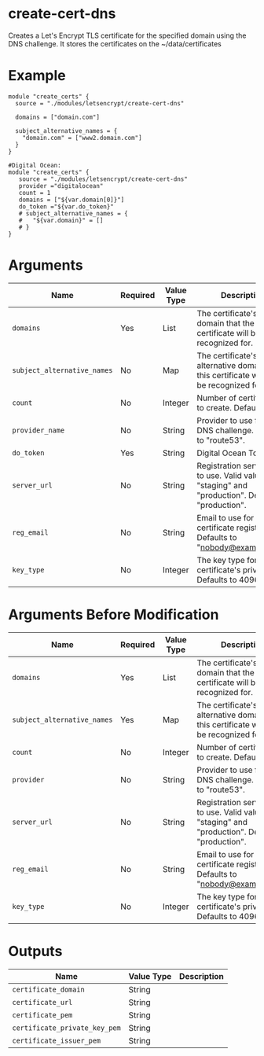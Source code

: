# create-cert-dns

Creates a Let's Encrypt TLS certificate for the specified domain using the DNS challenge. It stores the certificates on the ~/data/certificates

# Example

```hcl
module "create_certs" {
  source = "./modules/letsencrypt/create-cert-dns"

  domains = ["domain.com"]

  subject_alternative_names = {
    "domain.com" = ["www2.domain.com"]
  }
}

#Digital Ocean:
module "create_certs" {
   source = "./modules/letsencrypt/create-cert-dns"
   provider ="digitalocean"
   count = 1
   domains = ["${var.domain[0]}"]
   do_token ="${var.do_token}"
   # subject_alternative_names = {
   #   "${var.domain}" = []
   # }
}
```
# Arguments
| Name                      | Required | Value Type | Description
|---------------------------| -------- | ---------- | -----------
|`domains`                  | Yes      | List       | The certificate's primary domain that the certificate will be recognized for.
|`subject_alternative_names`| No       | Map        | The certificate's subject alternative domains that this certificate will also be recognized for.
|`count`                    | No       | Integer    | Number of certificates to create. Defaults to 1.
|`provider_name`            | No       | String     | Provider to use for the DNS challenge. Defaults to "route53".
|`do_token`                 | Yes      | String     | Digital Ocean Token
|`server_url`               | No       | String     | Registration server URL to use. Valid values are "staging" and "production". Defaults to "production".
|`reg_email`                | No       | String     | Email to use for certificate registration. Defaults to "nobody@example.com"
|`key_type`                 | No       | Integer    | The key type for the certificate's private key. Defaults to 4096.





# Arguments Before Modification

| Name                      | Required | Value Type | Description
|---------------------------| -------- | ---------- | -----------
|`domains`                  | Yes      | List       | The certificate's primary domain that the certificate will be recognized for.
|`subject_alternative_names`| Yes      | Map        | The certificate's subject alternative domains that this certificate will also be recognized for.
|`count`                    | No       | Integer    | Number of certificates to create. Defaults to 1.
|`provider`                 | No       | String     | Provider to use for the DNS challenge. Defaults to "route53".
|`server_url`               | No       | String     | Registration server URL to use. Valid values are "staging" and "production". Defaults to "production".
|`reg_email`                | No       | String     | Email to use for certificate registration. Defaults to "nobody@example.com"
|`key_type`                 | No       | Integer    | The key type for the certificate's private key. Defaults to 4096.

# Outputs

| Name                         | Value Type | Description
|----------------------------- | ---------- | -----------
|`certificate_domain`          | String     | 
|`certificate_url`             | String     |
|`certificate_pem`             | String     |
|`certificate_private_key_pem` | String     | 
|`certificate_issuer_pem`      | String     | 

